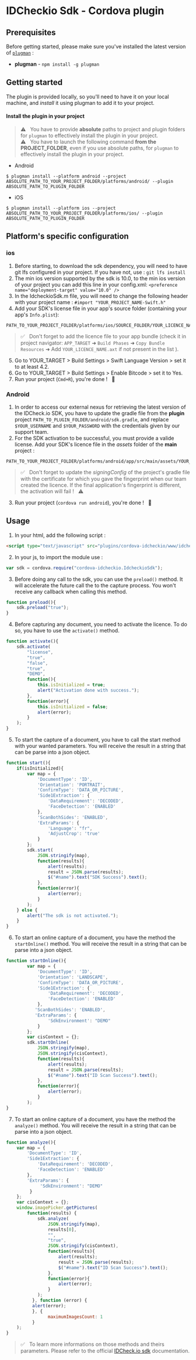 # IDCheckio Sdk - Cordova plugin

## Prerequisites
Before getting started, please make sure you've installed the latest version of [`plugman`](https://www.npmjs.com/package/plugman) :
- **plugman** - `npm install -g plugman`

## Getting started

The plugin is provided locally, so you'll need to have it on your local machine, and *install* it using plugman to add it to your project.

#### Install the plugin in your project
> ⚠️ &nbsp; You have to provide **absolute** paths to project and plugin folders for `plugman` to effectively install the plugin in your project.  \
> ⚠️ &nbsp; You have to launch the following command **from the PROJECT_FOLDER**, even if you use absolute paths, for `plugman` to effectively install the plugin in your project.

- Android
```shell
$ plugman install --platform android --project ABSOLUTE_PATH_TO_YOUR_PROJECT_FOLDER/platforms/android/ --plugin ABSOLUTE_PATH_TO_PLUGIN_FOLDER
```

- iOS
```shell
$ plugman install --platform ios --project ABSOLUTE_PATH_TO_YOUR_PROJECT_FOLDER/platforms/ios/ --plugin ABSOLUTE_PATH_TO_PLUGIN_FOLDER
```

## Platform's specific configuration

### ios

1. Before starting, to download the sdk dependency, you will need to have git lfs configured in your project. If you have not, use : `git lfs install`
2. The min ios version supported by the sdk is 10.0, to the min ios version of your project you can add this line in your config.xml: `<preference name="deployment-target" value="10.0" />`
3. In the IdcheckioSdk.m file, you will need to change the following header with your project name : `#import "YOUR_PROJECT_NAME-Swift.h"`
4. Add your SDK's license file in your app's source folder (containing your app's `Info.plist`):
  ```
  PATH_TO_YOUR_PROJECT_FOLDER/platforms/ios/SOURCE_FOLDER/YOUR_LICENCE_NAME.axt
  ```
  > ✅ &nbsp; Don't forget to add the licence file to your app bundle (check it in project navigator: `APP_TARGET` ➜ `Build Phases` ➜ `Copy Bundle Resources` ➜ Add `YOUR_LICENCE_NAME.axt` if not present in the list ).
5. Go to YOUR_TARGET > Build Settings > Swift Language Version > set it to at least 4.2.
6. Go to YOUR_TARGET > Build Settings > Enable Bitcode > set it to Yes.
7. Run your project (`Cmd+R`), you're done !  &nbsp; 🎉

### Android

1. In order to access our external nexus for retrieving the latest version of the IDCheck.io SDK, you have to update the gradle file from the **plugin** project `PATH_TO_PLUGIN_FOLDER/android/sdk.gradle`, and replace `$YOUR_USERNAME` and `$YOUR_PASSWORD` with the credentials given by our support team.
2. For the SDK activation to be successful, you must provide a valide license. Add your SDK's licence file in the *assets* folder of the **main** project :
  ```
  PATH_TO_YOUR_PROJECT_FOLDER/platforms/android/app/src/main/assets/YOUR_LICENCE_NAME.axt
  ```
  > ✅ &nbsp; Don't forget to update the *signingConfig* of the project's gradle file with the certificate for which you gave the fingerprint when our team created the licence. If the final application's fingerprint is different, the activation will fail ! &nbsp; ⚠️
3. Run your project (`cordova run android`), you're done ! &nbsp; 🎉

## Usage

1. In your html, add the following script :
```html
<script type="text/javascript" src="plugins/cordova-idcheckio/www/idcheckio-sdk.js"></script>
```
2. In your js, to import the module use :
```javascript
var sdk = cordova.require("cordova-idcheckio.IdcheckioSdk");
```
3. Before doing any call to the sdk, you can use the `preload()` method. It will accelerate the future call the to the capture process. You won't receive any callback when calling this method.
```javascript
function preload(){
    sdk.preload("true");
}
```
4. Before capturing any document, you need to activate the licence. To do so, you have to use the `activate()` method.
```javascript
function activate(){
    sdk.activate(
        "license",
        "true",
        "false",
        "true",
        "DEMO",
        function(){
            this.isInitialized = true;
            alert("Activation done with success.");
        },
        function(error){
            this.isInitialized = false;
            alert(error);
        }
    );
}
```
5. To start the capture of a document, you have to call the start method with your wanted parameters. You will receive the result in a string that can be parse into a json object.
```javascript
function start(){
    if(isInitialized){
        var map = {
            'DocumentType': 'ID',
            'Orientation': 'PORTRAIT',
            'ConfirmType': 'DATA_OR_PICTURE',
            'Side1Extraction': {
                'DataRequirement': 'DECODED',
                'FaceDetection': 'ENABLED'
            },
            'ScanBothSides': 'ENABLED',
            'ExtraParams': {
                'Language': "fr",
                'AdjustCrop': 'true'
            }
        };
        sdk.start(
            JSON.stringify(map),
            function(results){
                alert(results);
                result = JSON.parse(results);
                $("#name").text("SDK Success").text();
            },
            function(error){
                alert(error);
            }
        );
    } else {
        alert("The sdk is not activated.");
    }
}
```
6. To start an online capture of a document, you have the method the `startOnline()` method. You will receive the result in a string that can be parse into a json object.
```javascript
function startOnline(){
        var map = {
            'DocumentType': 'ID',
            'Orientation': 'LANDSCAPE',
            'ConfirmType': 'DATA_OR_PICTURE',
            'Side1Extraction': {
                'DataRequirement': 'DECODED',
                'FaceDetection': 'ENABLED'
            },
           'ScanBothSides': 'ENABLED',
           'ExtraParams': {
                'SdkEnvironment': "DEMO"
            }
        };
        var cisContext = {};
        sdk.startOnline(
            JSON.stringify(map),
            JSON.stringify(cisContext),
            function(results){
                alert(results);
                result = JSON.parse(results);
                $("#name").text("ID Scan Success").text();
            },
            function(error){
                alert(error);
            }
        );
}
```    
7. To start an online capture of a document, you have the method the `analyze()` method. You will receive the result in a string that can be parse into a json object.
```javascript
function analyze(){
    var map = {
        'DocumentType': 'ID',
        'Side1Extraction': {
            'DataRequirement': 'DECODED',
            'FaceDetection': 'ENABLED'
        },
        'ExtraParams': {
             'SdkEnvironment': "DEMO"
         }
    };
    var cisContext = {};
    window.imagePicker.getPictures(
        function(results) {
            sdk.analyze(
                JSON.stringify(map),
                results[0],
                "",
                "true",
                JSON.stringify(cisContext),
                function(results){
                    alert(results);
                    result = JSON.parse(results);
                    $("#name").text("ID Scan Success").text();
                },
                function(error){
                    alert(error);
                }
            );
	      }, function (error) {
          alert(error);
	      }, {
		        maximumImagesCount: 1
	      }
    );
}
```   
  > ✅ &nbsp; To learn more informations on those methods and theirs parameters. Please refer to the official [IDCheck.io sdk](https://support.ariadnext.com) documentation.
